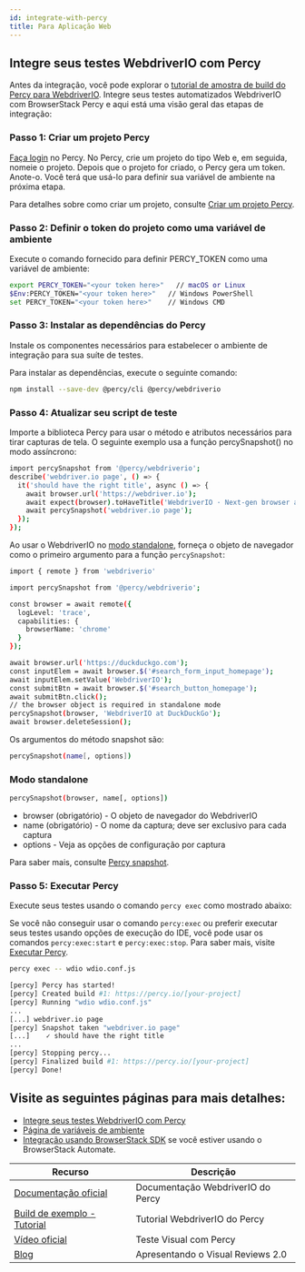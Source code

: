 ```yaml
---
id: integrate-with-percy
title: Para Aplicação Web
---
```


## Integre seus testes WebdriverIO com Percy

Antes da integração, você pode explorar o [tutorial de amostra de build do Percy para WebdriverIO](https://www.browserstack.com/docs/percy/sample-build/webdriverio/?utm_source=webdriverio&utm_medium=partnered&utm_campaign=documentation).
Integre seus testes automatizados WebdriverIO com BrowserStack Percy e aqui está uma visão geral das etapas de integração:

### Passo 1: Criar um projeto Percy
[Faça login](https://percy.io/signup/?utm_source=webdriverio&utm_medium=partnered&utm_campaign=documentation) no Percy. No Percy, crie um projeto do tipo Web e, em seguida, nomeie o projeto. Depois que o projeto for criado, o Percy gera um token. Anote-o. Você terá que usá-lo para definir sua variável de ambiente na próxima etapa.

Para detalhes sobre como criar um projeto, consulte [Criar um projeto Percy](https://www.browserstack.com/docs/percy/get-started/create-project/?utm_source=webdriverio&utm_medium=partnered&utm_campaign=documentation).

### Passo 2: Definir o token do projeto como uma variável de ambiente

Execute o comando fornecido para definir PERCY_TOKEN como uma variável de ambiente:

```sh
export PERCY_TOKEN="<your token here>"   // macOS or Linux
$Env:PERCY_TOKEN="<your token here>"   // Windows PowerShell
set PERCY_TOKEN="<your token here>"    // Windows CMD
```

### Passo 3: Instalar as dependências do Percy

Instale os componentes necessários para estabelecer o ambiente de integração para sua suíte de testes.

Para instalar as dependências, execute o seguinte comando:

```sh
npm install --save-dev @percy/cli @percy/webdriverio
```

### Passo 4: Atualizar seu script de teste

Importe a biblioteca Percy para usar o método e atributos necessários para tirar capturas de tela.
O seguinte exemplo usa a função percySnapshot() no modo assíncrono:

```sh
import percySnapshot from '@percy/webdriverio';
describe('webdriver.io page', () => {
  it('should have the right title', async () => {
    await browser.url('https://webdriver.io');
    await expect(browser).toHaveTitle('WebdriverIO · Next-gen browser and mobile automation test framework for Node.js');
    await percySnapshot('webdriver.io page');
  });
});
```

Ao usar o WebdriverIO no [modo standalone](https://webdriver.io/docs/setuptypes.html/?utm_source=webdriverio&utm_medium=partnered&utm_campaign=documentation), forneça o objeto de navegador como o primeiro argumento para a função `percySnapshot`:

```sh
import { remote } from 'webdriverio'

import percySnapshot from '@percy/webdriverio';

const browser = await remote({
  logLevel: 'trace',
  capabilities: {
    browserName: 'chrome'
  }
});

await browser.url('https://duckduckgo.com');
const inputElem = await browser.$('#search_form_input_homepage');
await inputElem.setValue('WebdriverIO');
const submitBtn = await browser.$('#search_button_homepage');
await submitBtn.click();
// the browser object is required in standalone mode
percySnapshot(browser, 'WebdriverIO at DuckDuckGo');
await browser.deleteSession();
```
Os argumentos do método snapshot são:

```sh
percySnapshot(name[, options])
```
### Modo standalone

```sh
percySnapshot(browser, name[, options])
```

- browser (obrigatório) - O objeto de navegador do WebdriverIO
- name (obrigatório) - O nome da captura; deve ser exclusivo para cada captura
- options - Veja as opções de configuração por captura

Para saber mais, consulte [Percy snapshot](https://www.browserstack.com/docs/percy/take-percy-snapshots/overview/?utm_source=webdriverio&utm_medium=partnered&utm_campaign=documentation).

### Passo 5: Executar Percy
Execute seus testes usando o comando `percy exec` como mostrado abaixo:

Se você não conseguir usar o comando `percy:exec` ou preferir executar seus testes usando opções de execução do IDE, você pode usar os comandos `percy:exec:start` e `percy:exec:stop`. Para saber mais, visite [Executar Percy](https://www.browserstack.com/docs/percy/integrate/webdriverio/?utm_source=webdriverio&utm_medium=partnered&utm_campaign=documentation).

```sh
percy exec -- wdio wdio.conf.js
```

```sh
[percy] Percy has started!
[percy] Created build #1: https://percy.io/[your-project]
[percy] Running "wdio wdio.conf.js"
...
[...] webdriver.io page
[percy] Snapshot taken "webdriver.io page"
[...]    ✓ should have the right title
...
[percy] Stopping percy...
[percy] Finalized build #1: https://percy.io/[your-project]
[percy] Done!

```

## Visite as seguintes páginas para mais detalhes:
- [Integre seus testes WebdriverIO com Percy](https://www.browserstack.com/docs/percy/integrate/webdriverio/?utm_source=webdriverio&utm_medium=partnered&utm_campaign=documentation)
- [Página de variáveis de ambiente](https://www.browserstack.com/docs/percy/get-started/set-env-var/?utm_source=webdriverio&utm_medium=partnered&utm_campaign=documentation)
- [Integração usando BrowserStack SDK](https://www.browserstack.com/docs/percy/integrate-bstack-sdk/webdriverio/?utm_source=webdriverio&utm_medium=partnered&utm_campaign=documentation) se você estiver usando o BrowserStack Automate.


| Recurso                                                                                                                                                            | Descrição                         |
|---------------------------------------------------------------------------------------------------------------------------------------------------------------------|-----------------------------------|
| [Documentação oficial](https://www.browserstack.com/docs/percy/integrate/webdriverio/?utm_source=webdriverio&utm_medium=partnered&utm_campaign=documentation)             | Documentação WebdriverIO do Percy |
| [Build de exemplo - Tutorial](https://www.browserstack.com/docs/percy/sample-build/webdriverio/?utm_source=webdriverio&utm_medium=partnered&utm_campaign=documentation) | Tutorial WebdriverIO do Percy      |
| [Vídeo oficial](https://youtu.be/1Sr_h9_3MI0/?utm_source=webdriverio&utm_medium=partnered&utm_campaign=documentation)                                              | Teste Visual com Percy            |
| [Blog](https://www.browserstack.com/blog/introducing-visual-reviews-2-0/?utm_source=webdriverio&utm_medium=partnered&utm_campaign=documentation)                    | Apresentando o Visual Reviews 2.0  |